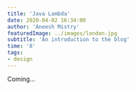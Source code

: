```yaml
---
title: 'Java Lambda'
date: 2020-04-02 16:34:00
author: 'Aneesh Mistry'
featuredImage: ../images/london.jpg
subtitle: 'An introduction to the blog'
time: '8'
tags:
- design
---
```


Coming...